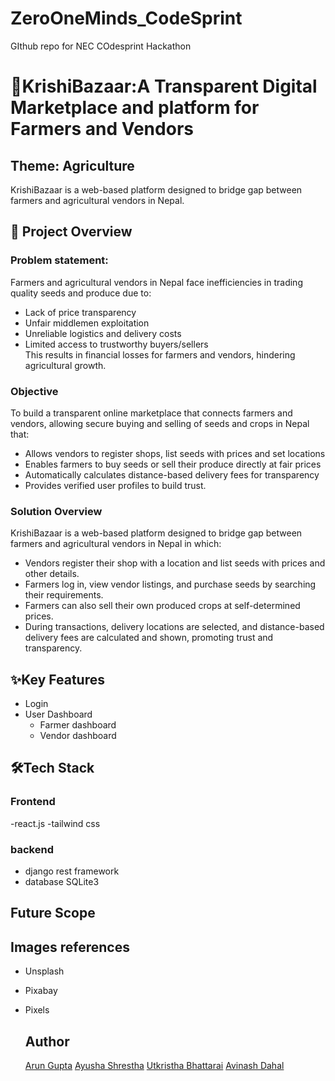 # ZeroOneMinds_CodeSprint
GIthub repo for NEC COdesprint Hackathon

# 🌱KrishiBazaar:A Transparent Digital Marketplace and platform for Farmers and Vendors
## Theme: Agriculture
KrishiBazaar is a web-based platform designed to bridge gap between farmers and agricultural vendors in Nepal.  

## 📌 Project Overview
### Problem statement: 
Farmers and agricultural vendors in Nepal face inefficiencies in trading quality seeds and produce due to:   
- Lack of price transparency  
- Unfair middlemen exploitation  
- Unreliable logistics and delivery costs  
- Limited access to trustworthy buyers/sellers  
 This results in financial losses for farmers and vendors, hindering agricultural growth.   
 ### Objective
 To build a transparent online marketplace that connects farmers and vendors, allowing secure buying and selling of seeds and crops in Nepal that:   
- Allows vendors to register shops, list seeds with prices and set locations  
- Enables farmers to buy seeds or sell their produce directly at fair prices  
- Automatically calculates distance-based delivery fees for transparency  
- Provides verified user profiles to build trust.   

### Solution Overview
KrishiBazaar is a web-based platform designed to bridge gap between farmers and agricultural vendors in Nepal in which:   
- Vendors register their shop with a location and list seeds with prices and other details.  
- Farmers log in, view vendor listings, and purchase seeds by searching their requirements.  
- Farmers can also sell their own produced crops at self-determined prices.  
- During transactions, delivery locations are selected, and distance-based delivery fees are calculated and shown, promoting trust and transparency.  

## ✨Key Features
- Login
- User Dashboard
  - Farmer dashboard
  - Vendor dashboard

## 🛠Tech Stack
### Frontend
-react.js
-tailwind css
### backend
- django rest framework
- database SQLite3

## Future Scope

## Images references  
- Unsplash
- Pixabay
- Pixels

  ## Author  
  [Arun Gupta](https://www.linkedin.com/in/arungupta36904/)
  [Ayusha Shrestha](https://www.linkedin.com/in/ayusha-shrestha-aayusha/)
  [Utkristha Bhattarai](https://www.linkedin.com/in/utkristha-bhattarai-937ab1284/)
  [Avinash Dahal](https://www.linkedin.com/in/avinash-dahal-3a4591339/)
  
  